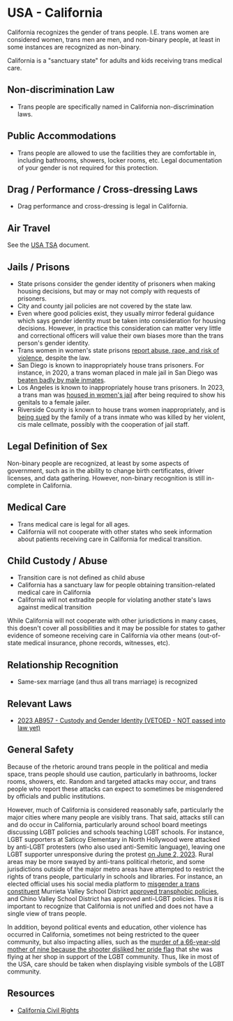 # USA - California

California recognizes the gender of trans people. I.E. trans women are
considered women, trans men are men, and non-binary people, at least in
some instances are recognized as non-binary.

California is a "sanctuary state" for adults and kids receiving trans medical
care.

## Non-discrimination Law

 * Trans people are specifically named in California non-discrimination laws.

## Public Accommodations

 * Trans people are allowed to use the facilities they are comfortable
   in, including bathrooms, showers, locker rooms, etc.  Legal
   documentation of your gender is not required for this protection.

## Drag / Performance / Cross-dressing Laws

 * Drag performance and cross-dressing is legal in California.

## Air Travel

See the [USA TSA](notes/tsa.md) document.

## Jails / Prisons

 * State prisons consider the gender identity of prisoners when making
   housing decisions, but may or may not comply with requests of
   prisoners.
 * City and county jail policies are not covered by the state law.
 * Even where good policies exist, they usually mirror federal guidance
   which says gender identity must be taken into consideration for
   housing decisions. However, in practice this consideration can matter
   very little and correctional officers will value their own biases
   more than the trans person's gender identity.
 * Trans women in women's state prisons [report abuse, rape, and risk of
   violence](https://www.kqed.org/news/11964027/california-prisons-fail-to-uphold-transgender-rights-despite-state-law),
   despite the law.
 * San Diego is known to inappropriately house trans prisoners. For instance,
   in 2020, a trans woman placed in male jail in San Diego was [beaten badly
   by male inmates](https://www.10news.com/news/local-news/san-diego-news/transgender-woman-recalls-beating-in-san-diego-county-jail).
 * Los Angeles is known to inappropriately house trans prisoners. In
   2023, a trans man was [housed in women's jail](https://news.yahoo.com/cant-die-video-shows-trans-100029056.html)
   after being required to show his genitals to a female jailer.
 * Riverside County is known to house trans women inappropriately, and
   is [being
   sued](https://www.desertsun.com/story/news/crime_courts/2023/08/28/lawsuit-transgender-inmate-killed-after-getting-sex-offender-cellmate/70700836007/)
   by the family of a trans inmate who was killed by her violent, cis
   male cellmate, possibly with the cooperation of jail staff.

## Legal Definition of Sex

Non-binary people are recognized, at least by some aspects of
government, such as in the ability to change birth certificates,
driver licenses, and data gathering. However, non-binary recognition is
still in-complete in California.

## Medical Care

 * Trans medical care is legal for all ages.
 * California will not cooperate with other states who seek information
   about patients receiving care in California for medical transition.

## Child Custody / Abuse

 * Transition care is not defined as child abuse
 * California has a sanctuary law for people obtaining transition-related
   medical care in California
 * California will not extradite people for violating another state's laws
   against medical transition

While California will not cooperate with other jurisdictions in many
cases, this doesn't cover all possibilities and it may be possible for
states to gather evidence of someone receiving care in California via
other means (out-of-state medical insurance, phone records, witnesses,
etc).
 
## Relationship Recognition

 * Same-sex marriage (and thus all trans marriage) is recognized

## Relevant Laws

 * [2023 AB957 - Custody and Gender Identity (VETOED - NOT passed into law yet)](https://leginfo.legislature.ca.gov/faces/billHistoryClient.xhtml?bill_id=202320240AB957)

## General Safety

Because of the rhetoric around trans people in the political and media
space, trans people should use caution, particularly in bathrooms,
locker rooms, showers, etc.  Random and targeted attacks may occur, and
trans people who report these attacks can expect to sometimes be misgendered
by officials and public institutions.

However, much of California is considered reasonably safe, particularly
the major cities where many people are visibly trans. That said, attacks
still can and do occur in California, particularly around school board
meetings discussing LGBT policies and schools teaching LGBT schools. For
instance, LGBT supporters at Saticoy Elementary in North Hollywood were
attacked by anti-LGBT protesters (who also used anti-Semitic language),
leaving one LGBT supporter unresponsive during the protest [on June 2,
2023](https://www.thedailybeast.com/saticoy-elementary-school-pride-assembly-protest-erupts-in-violence).
Rural areas may be more swayed by anti-trans political rhetoric, and some
jurisdictions outside of the major metro areas have attempted to restrict
the rights of trans people, particularly in schools and libraries. For
instance, an elected official uses his social media platform to [misgender a trans
constituent](https://krcrtv.com/news/local/shasta-county-office-of-education-board-member-faces-possible-censure)
Murrieta Valley School District [approved transphobic
policies](https://www.advocate.com/education/murrieta-valley-outing-transgender-students),
and Chino Valley School District has approved anti-LGBT policies.  Thus it is
important to recognize that California is not unified and does not have a
single view of trans people.

In addition, beyond political events and education, other violence has
occurred in California, sometimes not being restricted to the queer
community, but also impacting allies, such as the [murder of a
66-year-old mother of nine because the shooter disliked her pride
flag](https://www.npr.org/2023/08/20/1194932544/lauri-carleton-california-store-owner-killed-pride-flag-lgbtq)
that she was flying at her shop in support of the LGBT community. Thus,
like in most of the USA, care should be taken when displaying visible
symbols of the LGBT community.

## Resources

 * [California Civil Rights](https://oag.ca.gov/civil)
